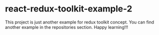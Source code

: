# react-redux-toolkit-example-2
This project is just another example for redux toolkit concept. You can find another example in the repositories section. Happy learning!!!
